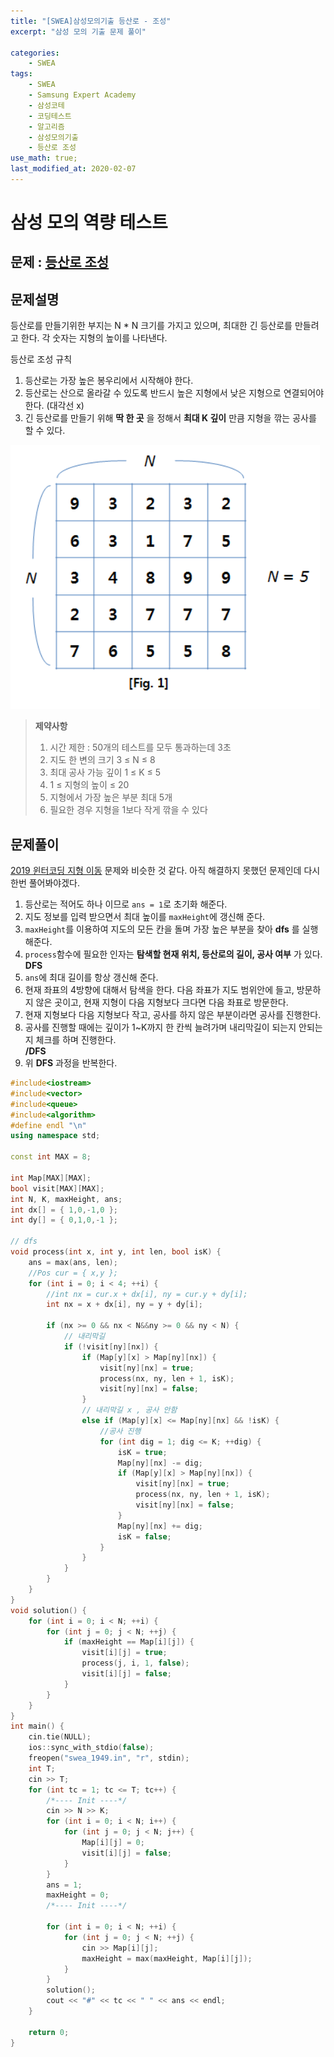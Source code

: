 ```yaml
---
title: "[SWEA]삼성모의기출 등산로 - 조성"
excerpt: "삼성 모의 기출 문제 풀이"

categories:
    - SWEA
tags:
    - SWEA
    - Samsung Expert Academy
    - 삼성코테
    - 코딩테스트
    - 알고리즘
    - 삼성모의기출
    - 등산로 조성
use_math: true;
last_modified_at: 2020-02-07
--- 
```

  
# 삼성 모의 역량 테스트 
## 문제 : [등산로 조성](https://swexpertacademy.com/main/code/problem/problemDetail.do?contestProbId=AV5PoOKKAPIDFAUq&categoryId=AV5PoOKKAPIDFAUq&categoryType=CODE)  
  
## 문제설명
등산로를 만들기위한 부지는 N * N 크기를 가지고 있으며, 최대한 긴 등산로를 만들려고 한다. 각 숫자는 지형의 높이를 나타낸다.  
  
등산로 조성 규칙  
1. 등산로는 가장 높은 봉우리에서 시작해야 한다.
2. 등산로는 산으로 올라갈 수 있도록 반드시 높은 지형에서 낮은 지형으로 연결되어야 한다. (대각선 x)  
3. 긴 등산로를 만들기 위해 __딱 한 곳__ 을 정해서 __최대 K 깊이__ 만큼 지형을 깎는 공사를 할 수 있다.  
    
  
[![그림 1](/assets/SWEA/2020-02-07-SWEA-samsung-mock-01-img01.png)](/assets/SWEA/2020-02-07-SWEA-samsung-mock-01-img01.png)  
  
> __제약사항__  
> 1. 시간 제한 : 50개의 테스트를 모두 통과하는데 3초  
> 2. 지도 한 변의 크기 3 $\le$ N $\le$ 8  
> 3. 최대 공사 가능 깊이 1 $\le$ K $\le$ 5  
> 4. 1 $\le$ 지형의 높이 $\le$ 20  
> 5. 지형에서 가장 높은 부분 최대 5개
> 6. 필요한 경우 지형을 1보다 작게 깎을 수 있다  
  

## 문제풀이  
[2019 윈터코딩 지형 이동](https://programmers.co.kr/learn/courses/30/lessons/62050) 문제와 비슷한 것 같다. 아직 해결하지 못했던 문제인데 다시 한번 풀어봐야겠다.  
  
1. 등산로는 적어도 하나 이므로 `ans = 1`로 초기화 해준다.
2. 지도 정보를 입력 받으면서 최대 높이를 `maxHeight`에 갱신해 준다.  
3. `maxHeight`를 이용하여 지도의 모든 칸을 돌며 가장 높은 부분을 찾아 __dfs__ 를 실행해준다.  
4. `process`함수에 필요한 인자는 __탐색할 현재 위치, 등산로의 길이, 공사 여부__ 가 있다.  
__DFS__
5. `ans`에 최대 길이를 항상 갱신해 준다.
6. 현재 좌표의 4방향에 대해서 탐색을 한다. 다음 좌표가 지도 범위안에 들고, 방문하지 않은 곳이고, 현재 지형이 다음 지형보다 크다면 다음 좌표로 방문한다.  
7. 현재 지형보다 다음 지형보다 작고, 공사를 하지 않은 부분이라면 공사를 진행한다.  
8. 공사를 진행할 때에는 깊이가 1~K까지 한 칸씩 늘려가며 내리막길이 되는지 안되는지 체크를 하며 진행한다.  
__/DFS__
9.  위 __DFS__ 과정을 반복한다.  


  
```cpp  
#include<iostream>
#include<vector>
#include<queue>
#include<algorithm>
#define endl "\n"
using namespace std;

const int MAX = 8;

int Map[MAX][MAX];
bool visit[MAX][MAX];
int N, K, maxHeight, ans;
int dx[] = { 1,0,-1,0 };
int dy[] = { 0,1,0,-1 };

// dfs
void process(int x, int y, int len, bool isK) {
	ans = max(ans, len);
	//Pos cur = { x,y };
	for (int i = 0; i < 4; ++i) {
		//int nx = cur.x + dx[i], ny = cur.y + dy[i];
		int nx = x + dx[i], ny = y + dy[i];

		if (nx >= 0 && nx < N&&ny >= 0 && ny < N) {
			// 내리막길
			if (!visit[ny][nx]) {
				if (Map[y][x] > Map[ny][nx]) {
					visit[ny][nx] = true;
					process(nx, ny, len + 1, isK);
					visit[ny][nx] = false;
				}
				// 내리막길 x , 공사 안함
				else if (Map[y][x] <= Map[ny][nx] && !isK) {
					//공사 진행
					for (int dig = 1; dig <= K; ++dig) {
						isK = true;
						Map[ny][nx] -= dig;
						if (Map[y][x] > Map[ny][nx]) {
							visit[ny][nx] = true;
							process(nx, ny, len + 1, isK);
							visit[ny][nx] = false;
						}
						Map[ny][nx] += dig;
						isK = false;
					}
				}
			}
		}
	}
}
void solution() {
	for (int i = 0; i < N; ++i) {
		for (int j = 0; j < N; ++j) {
			if (maxHeight == Map[i][j]) {
				visit[i][j] = true;
				process(j, i, 1, false);
				visit[i][j] = false;
			}
		}
	}
}
int main() {
	cin.tie(NULL);
	ios::sync_with_stdio(false);
	freopen("swea_1949.in", "r", stdin);
	int T;
	cin >> T;
	for (int tc = 1; tc <= T; tc++) {
		/*---- Init ----*/
		cin >> N >> K;
		for (int i = 0; i < N; i++) {
			for (int j = 0; j < N; j++) {
				Map[i][j] = 0;
				visit[i][j] = false;
			}
		}
		ans = 1;
		maxHeight = 0;
		/*---- Init ----*/

		for (int i = 0; i < N; ++i) {
			for (int j = 0; j < N; ++j) {
				cin >> Map[i][j];
				maxHeight = max(maxHeight, Map[i][j]);
			}
		}
		solution();
		cout << "#" << tc << " " << ans << endl;
	}

	return 0;
}
```

